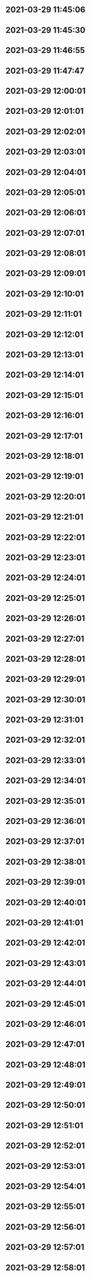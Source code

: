 ## 2021-03-29 11:45:06
## 2021-03-29 11:45:30
## 2021-03-29 11:46:55
## 2021-03-29 11:47:47
## 2021-03-29 12:00:01
## 2021-03-29 12:01:01
## 2021-03-29 12:02:01
## 2021-03-29 12:03:01
## 2021-03-29 12:04:01
## 2021-03-29 12:05:01
## 2021-03-29 12:06:01
## 2021-03-29 12:07:01
## 2021-03-29 12:08:01
## 2021-03-29 12:09:01
## 2021-03-29 12:10:01
## 2021-03-29 12:11:01
## 2021-03-29 12:12:01
## 2021-03-29 12:13:01
## 2021-03-29 12:14:01
## 2021-03-29 12:15:01
## 2021-03-29 12:16:01
## 2021-03-29 12:17:01
## 2021-03-29 12:18:01
## 2021-03-29 12:19:01
## 2021-03-29 12:20:01
## 2021-03-29 12:21:01
## 2021-03-29 12:22:01
## 2021-03-29 12:23:01
## 2021-03-29 12:24:01
## 2021-03-29 12:25:01
## 2021-03-29 12:26:01
## 2021-03-29 12:27:01
## 2021-03-29 12:28:01
## 2021-03-29 12:29:01
## 2021-03-29 12:30:01
## 2021-03-29 12:31:01
## 2021-03-29 12:32:01
## 2021-03-29 12:33:01
## 2021-03-29 12:34:01
## 2021-03-29 12:35:01
## 2021-03-29 12:36:01
## 2021-03-29 12:37:01
## 2021-03-29 12:38:01
## 2021-03-29 12:39:01
## 2021-03-29 12:40:01
## 2021-03-29 12:41:01
## 2021-03-29 12:42:01
## 2021-03-29 12:43:01
## 2021-03-29 12:44:01
## 2021-03-29 12:45:01
## 2021-03-29 12:46:01
## 2021-03-29 12:47:01
## 2021-03-29 12:48:01
## 2021-03-29 12:49:01
## 2021-03-29 12:50:01
## 2021-03-29 12:51:01
## 2021-03-29 12:52:01
## 2021-03-29 12:53:01
## 2021-03-29 12:54:01
## 2021-03-29 12:55:01
## 2021-03-29 12:56:01
## 2021-03-29 12:57:01
## 2021-03-29 12:58:01
